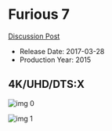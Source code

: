 # Furious 7

[Discussion Post](https://www.avsforum.com/threads/bass-eq-for-filtered-movies.2995212/post-57963128)

* Release Date: 2017-03-28
* Production Year: 2015

## 4K/UHD/DTS:X

![img 0](https://i.imgur.com/OiA5WNP.jpg)

![img 1](https://i.imgur.com/asxuCMv.jpg)

